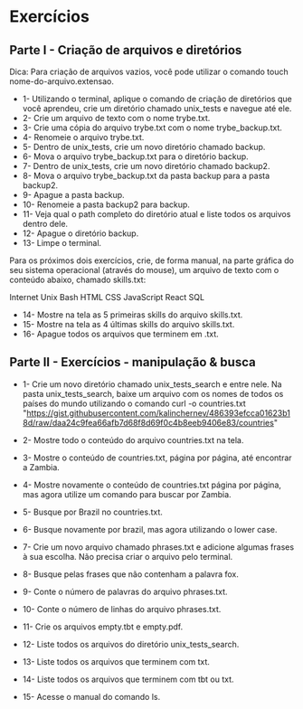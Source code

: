 # Exercícios

## Parte I - Criação de arquivos e diretórios

Dica: Para criação de arquivos vazios, você pode utilizar o comando touch nome-do-arquivo.extensao.

* 1- Utilizando o terminal, aplique o comando de criação de diretórios que você aprendeu, crie um diretório chamado unix_tests e navegue até ele.
* 2- Crie um arquivo de texto com o nome trybe.txt.
* 3- Crie uma cópia do arquivo trybe.txt com o nome trybe_backup.txt.
* 4- Renomeie o arquivo trybe.txt.
* 5- Dentro de unix_tests, crie um novo diretório chamado backup.
* 6- Mova o arquivo trybe_backup.txt para o diretório backup.
* 7- Dentro de unix_tests, crie um novo diretório chamado backup2.
* 8- Mova o arquivo trybe_backup.txt da pasta backup para a pasta backup2.
* 9- Apague a pasta backup.
* 10- Renomeie a pasta backup2 para backup.
* 11- Veja qual o path completo do diretório atual e liste todos os arquivos dentro dele.
* 12- Apague o diretório backup.
* 13- Limpe o terminal.

Para os próximos dois exercícios, crie, de forma manual, na parte gráfica do seu sistema operacional (através do mouse), um arquivo de texto com o conteúdo abaixo, chamado skills.txt:

Internet
Unix
Bash
HTML
CSS
JavaScript
React
SQL

* 14- Mostre na tela as 5 primeiras skills do arquivo skills.txt.
* 15- Mostre na tela as 4 últimas skills do arquivo skills.txt.
* 16- Apague todos os arquivos que terminem em .txt.

## Parte II - Exercícios - manipulação & busca

* 1- Crie um novo diretório chamado unix_tests_search e entre nele. 
Na pasta unix_tests_search, baixe um arquivo com os nomes de todos os países do mundo utilizando o comando curl -o countries.txt "https://gist.githubusercontent.com/kalinchernev/486393efcca01623b18d/raw/daa24c9fea66afb7d68f8d69f0c4b8eeb9406e83/countries"

* 2- Mostre todo o conteúdo do arquivo countries.txt na tela.
* 3- Mostre o conteúdo de countries.txt, página por página, até encontrar a Zambia.
* 4- Mostre novamente o conteúdo de countries.txt página por página, mas agora utilize um comando para buscar por Zambia.
* 5- Busque por Brazil no countries.txt.
* 6- Busque novamente por brazil, mas agora utilizando o lower case.
* 7- Crie um novo arquivo chamado phrases.txt e adicione algumas frases à sua escolha. Não precisa criar o arquivo pelo terminal.
* 8- Busque pelas frases que não contenham a palavra fox.
* 9- Conte o número de palavras do arquivo phrases.txt.
* 10- Conte o número de linhas do arquivo phrases.txt.
* 11- Crie os arquivos empty.tbt e empty.pdf.
* 12- Liste todos os arquivos do diretório unix_tests_search.
* 13- Liste todos os arquivos que terminem com txt.
* 14- Liste todos os arquivos que terminem com tbt ou txt.
* 15- Acesse o manual do comando ls.